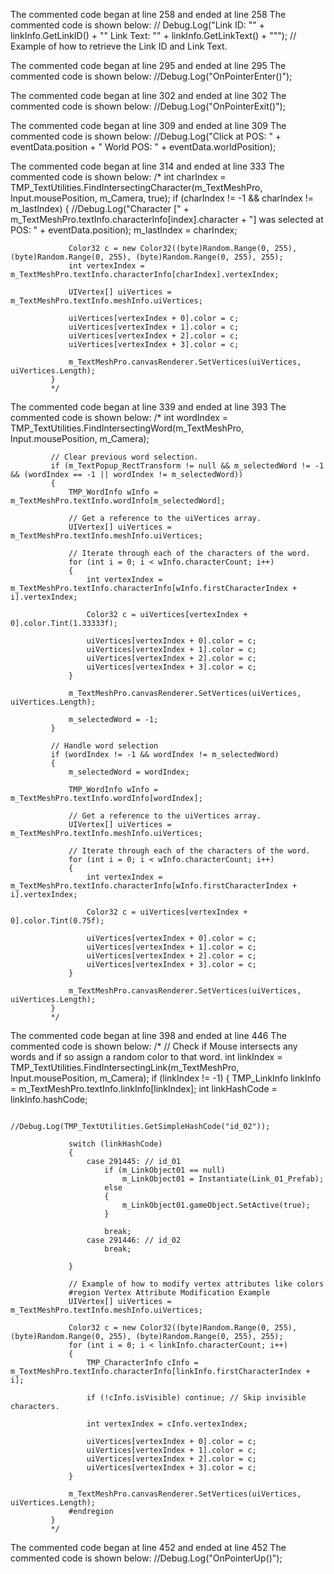 The commented code began at line 258 and ended at line 258
The commented code is shown below:
                   // Debug.Log("Link ID: \"" + linkInfo.GetLinkID() + "\"   Link Text: \"" + linkInfo.GetLinkText() + "\""); // Example of how to retrieve the Link ID and Link Text.


The commented code began at line 295 and ended at line 295
The commented code is shown below:
            //Debug.Log("OnPointerEnter()");


The commented code began at line 302 and ended at line 302
The commented code is shown below:
            //Debug.Log("OnPointerExit()");


The commented code began at line 309 and ended at line 309
The commented code is shown below:
            //Debug.Log("Click at POS: " + eventData.position + "  World POS: " + eventData.worldPosition);


The commented code began at line 314 and ended at line 333
The commented code is shown below:
            /*
             int charIndex = TMP_TextUtilities.FindIntersectingCharacter(m_TextMeshPro, Input.mousePosition, m_Camera, true);
             if (charIndex != -1 && charIndex != m_lastIndex)
             {
                 //Debug.Log("Character [" + m_TextMeshPro.textInfo.characterInfo[index].character + "] was selected at POS: " + eventData.position);
                 m_lastIndex = charIndex;
 
                 Color32 c = new Color32((byte)Random.Range(0, 255), (byte)Random.Range(0, 255), (byte)Random.Range(0, 255), 255);
                 int vertexIndex = m_TextMeshPro.textInfo.characterInfo[charIndex].vertexIndex;
 
                 UIVertex[] uiVertices = m_TextMeshPro.textInfo.meshInfo.uiVertices;
 
                 uiVertices[vertexIndex + 0].color = c;
                 uiVertices[vertexIndex + 1].color = c;
                 uiVertices[vertexIndex + 2].color = c;
                 uiVertices[vertexIndex + 3].color = c;
 
                 m_TextMeshPro.canvasRenderer.SetVertices(uiVertices, uiVertices.Length);
             }
             */


The commented code began at line 339 and ended at line 393
The commented code is shown below:
            /*
             int wordIndex = TMP_TextUtilities.FindIntersectingWord(m_TextMeshPro, Input.mousePosition, m_Camera);
 
             // Clear previous word selection.
             if (m_TextPopup_RectTransform != null && m_selectedWord != -1 && (wordIndex == -1 || wordIndex != m_selectedWord))
             {
                 TMP_WordInfo wInfo = m_TextMeshPro.textInfo.wordInfo[m_selectedWord];
 
                 // Get a reference to the uiVertices array.
                 UIVertex[] uiVertices = m_TextMeshPro.textInfo.meshInfo.uiVertices;
 
                 // Iterate through each of the characters of the word.
                 for (int i = 0; i < wInfo.characterCount; i++)
                 {
                     int vertexIndex = m_TextMeshPro.textInfo.characterInfo[wInfo.firstCharacterIndex + i].vertexIndex;
 
                     Color32 c = uiVertices[vertexIndex + 0].color.Tint(1.33333f);
 
                     uiVertices[vertexIndex + 0].color = c;
                     uiVertices[vertexIndex + 1].color = c;
                     uiVertices[vertexIndex + 2].color = c;
                     uiVertices[vertexIndex + 3].color = c;
                 }
 
                 m_TextMeshPro.canvasRenderer.SetVertices(uiVertices, uiVertices.Length);
 
                 m_selectedWord = -1;
             }
 
             // Handle word selection
             if (wordIndex != -1 && wordIndex != m_selectedWord)
             {
                 m_selectedWord = wordIndex;
 
                 TMP_WordInfo wInfo = m_TextMeshPro.textInfo.wordInfo[wordIndex];
 
                 // Get a reference to the uiVertices array.
                 UIVertex[] uiVertices = m_TextMeshPro.textInfo.meshInfo.uiVertices;
 
                 // Iterate through each of the characters of the word.
                 for (int i = 0; i < wInfo.characterCount; i++)
                 {
                     int vertexIndex = m_TextMeshPro.textInfo.characterInfo[wInfo.firstCharacterIndex + i].vertexIndex;
 
                     Color32 c = uiVertices[vertexIndex + 0].color.Tint(0.75f);
 
                     uiVertices[vertexIndex + 0].color = c;
                     uiVertices[vertexIndex + 1].color = c;
                     uiVertices[vertexIndex + 2].color = c;
                     uiVertices[vertexIndex + 3].color = c;
                 }
 
                 m_TextMeshPro.canvasRenderer.SetVertices(uiVertices, uiVertices.Length);
             }
             */


The commented code began at line 398 and ended at line 446
The commented code is shown below:
            /*
             // Check if Mouse intersects any words and if so assign a random color to that word.
             int linkIndex = TMP_TextUtilities.FindIntersectingLink(m_TextMeshPro, Input.mousePosition, m_Camera);
             if (linkIndex != -1)
             {
                 TMP_LinkInfo linkInfo = m_TextMeshPro.textInfo.linkInfo[linkIndex];
                 int linkHashCode = linkInfo.hashCode;
 
                 //Debug.Log(TMP_TextUtilities.GetSimpleHashCode("id_02"));
 
                 switch (linkHashCode)
                 {
                     case 291445: // id_01
                         if (m_LinkObject01 == null)
                             m_LinkObject01 = Instantiate(Link_01_Prefab);
                         else
                         {
                             m_LinkObject01.gameObject.SetActive(true);
                         }
 
                         break;
                     case 291446: // id_02
                         break;
 
                 }
 
                 // Example of how to modify vertex attributes like colors
                 #region Vertex Attribute Modification Example
                 UIVertex[] uiVertices = m_TextMeshPro.textInfo.meshInfo.uiVertices;
 
                 Color32 c = new Color32((byte)Random.Range(0, 255), (byte)Random.Range(0, 255), (byte)Random.Range(0, 255), 255);
                 for (int i = 0; i < linkInfo.characterCount; i++)
                 {
                     TMP_CharacterInfo cInfo = m_TextMeshPro.textInfo.characterInfo[linkInfo.firstCharacterIndex + i];
 
                     if (!cInfo.isVisible) continue; // Skip invisible characters.
 
                     int vertexIndex = cInfo.vertexIndex;
 
                     uiVertices[vertexIndex + 0].color = c;
                     uiVertices[vertexIndex + 1].color = c;
                     uiVertices[vertexIndex + 2].color = c;
                     uiVertices[vertexIndex + 3].color = c;
                 }
 
                 m_TextMeshPro.canvasRenderer.SetVertices(uiVertices, uiVertices.Length);
                 #endregion
             }
             */


The commented code began at line 452 and ended at line 452
The commented code is shown below:
            //Debug.Log("OnPointerUp()");


